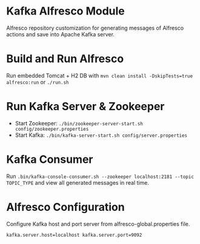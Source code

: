 # Kafka Alfresco Module

Alfresco repository customization for generating messages of Alfresco actions and save into Apache Kafka server.


# Build and Run Alfresco

Run embedded Tomcat + H2 DB with `mvn clean install -DskipTests=true alfresco:run` or `./run.sh` 

 
# Run Kafka Server & Zookeeper

 * Start Zookeeper: `./bin/zookeeper-server-start.sh config/zookeeper.properties`
 * Start Kafka: `./bin/kafka-server-start.sh config/server.properties`
  
 
# Kafka Consumer

Run `.bin/kafka-console-consumer.sh --zookeeper localhost:2181 --topic TOPIC_TYPE` and view all generated messages in real time.
  
 
# Alfresco Configuration

Configure Kafka host and port server from alfresco-global.properties file.

`kafka.server.host=localhost
kafka.server.port=9092`